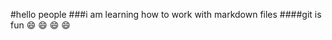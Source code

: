 #hello people
###i am learning how to work with markdown files
####git is fun :smile: :smile: :smile: :smile: